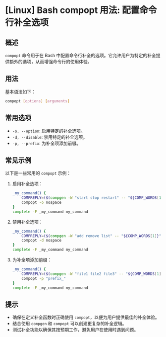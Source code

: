 # [Linux] Bash compopt 用法: 配置命令行补全选项

## 概述
`compopt` 命令用于在 Bash 中配置命令行补全的选项。它允许用户为特定的补全提供额外的选项，从而增强命令行的使用体验。

## 用法
基本语法如下：
```bash
compopt [options] [arguments]
```

## 常用选项
- `-o, --option`: 启用特定的补全选项。
- `-d, --disable`: 禁用特定的补全选项。
- `-p, --prefix`: 为补全项添加前缀。

## 常见示例
以下是一些常用的 `compopt` 示例：

1. 启用补全选项：
   ```bash
   _my_command() {
       COMPREPLY=($(compgen -W "start stop restart" -- "${COMP_WORDS[1]}"))
       compopt -o nospace
   }
   complete -F _my_command my_command
   ```

2. 禁用补全选项：
   ```bash
   _my_command() {
       COMPREPLY=($(compgen -W "add remove list" -- "${COMP_WORDS[1]}"))
       compopt -d nospace
   }
   complete -F _my_command my_command
   ```

3. 为补全项添加前缀：
   ```bash
   _my_command() {
       COMPREPLY=($(compgen -W "file1 file2 file3" -- "${COMP_WORDS[1]}"))
       compopt -p "prefix_"
   }
   complete -F _my_command my_command
   ```

## 提示
- 确保在定义补全函数时正确使用 `compopt`，以便为用户提供最佳的补全体验。
- 结合使用 `compgen` 和 `compopt` 可以创建更复杂的补全逻辑。
- 测试补全功能以确保其按预期工作，避免用户在使用时遇到问题。